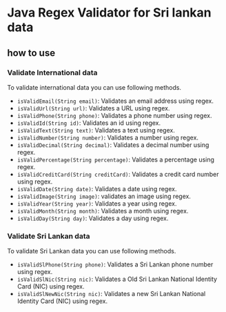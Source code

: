 # Java Regex Validator for Sri lankan data

## how to use

### Validate International data

To validate international data you can use following methods.

- `isValidEmail(String email)`: Validates an email address using regex.
- `isValidUrl(String url)`: Validates a URL using regex.
- `isValidPhone(String phone)`: Validates a phone number using regex.
- `isValidId(String id)`: Validates an id using regex.
- `isValidText(String text)`: Validates a text using regex.
- `isValidNumber(String number)`: Validates a number using regex.
- `isValidDecimal(String decimal)`: Validates a decimal number using regex.
- `isValidPercentage(String percentage)`: Validates a percentage using regex.
- `isValidCreditCard(String creditCard)`: Validates a credit card number using regex.
- `isValidDate(String date)`: Validates a date using regex.
- `isValidImage(String image)`: validates an image using regex.
- `isValidYear(String year)`: Validates a year using regex.
- `isValidMonth(String month)`: Validates a month using regex.
- `isValidDay(String day)`: Validates a day using regex.

### Validate Sri Lankan data

To validate Sri Lankan data you can use following methods.

- `isValidSlPhone(String phone)`: Validates a Sri Lankan phone number using regex.
- `isValidSlNic(String nic)`: Validates a Old Sri Lankan National Identity Card (NIC) using regex.
- `isValidSlNewNic(String nic)`: Validates a new Sri Lankan National Identity Card (NIC) using regex.
